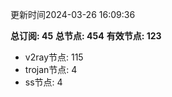 更新时间2024-03-26 16:09:36

**总订阅: 45**
**总节点: 454**
**有效节点: 123**
- v2ray节点: 115
- trojan节点: 4
- ss节点: 4
